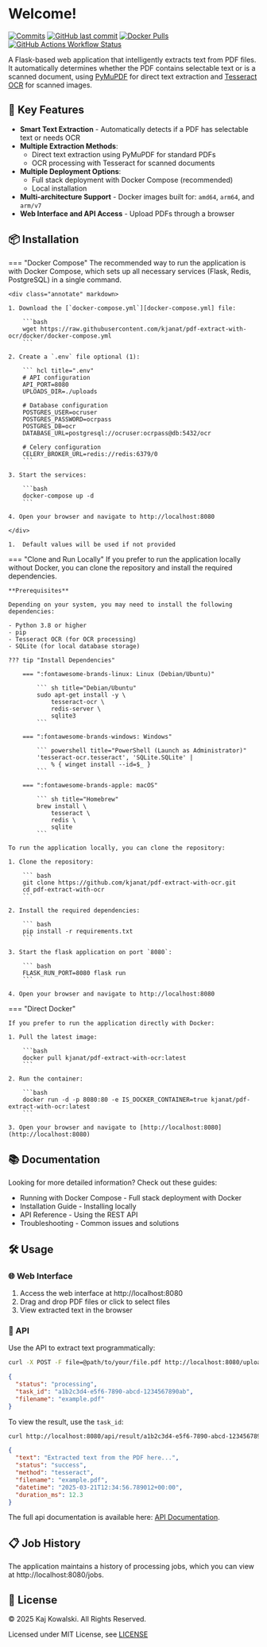 # Welcome!

[![Commits](https://img.shields.io/github/commit-activity/m/kjanat/pdf-extract-with-ocr?label=commits&style=for-the-badge)](https://github.com/kjanat/pdf-extract-with-ocr/commits)
[![GitHub last commit](https://img.shields.io/github/last-commit/kjanat/pdf-extract-with-ocr?style=for-the-badge&display_timestamp=committer)](https://github.com/kjanat/pdf-extract-with-ocr/pulse/monthly)
[![Docker Pulls](https://img.shields.io/docker/pulls/kjanat/pdf-extract-with-ocr?style=for-the-badge)](https://hub.docker.com/r/kjanat/pdf-extract-with-ocr)
[![GitHub Actions Workflow Status](https://img.shields.io/github/actions/workflow/status/kjanat/pdf-extract-with-ocr/docker.yml?style=for-the-badge)](https://github.com/kjanat/pdf-extract-with-ocr/actions/workflows/docker.yml)

A Flask-based web application that intelligently extracts text from PDF files. It automatically determines whether the PDF contains selectable text or is a scanned document, using [PyMuPDF](https://github.com/pymupdf/PyMuPDF) for direct text extraction and [Tesseract OCR](https://github.com/tesseract-ocr/tesseract) for scanned images.

## 🚀 Key Features

- **Smart Text Extraction** - Automatically detects if a PDF has selectable text or needs OCR
- **Multiple Extraction Methods**:
    - Direct text extraction using PyMuPDF for standard PDFs
    - OCR processing with Tesseract for scanned documents
- **Multiple Deployment Options**:
    - Full stack deployment with Docker Compose (recommended)
    - Local installation
    <!-- - Direct Docker image usage -->
- **Multi-architecture Support** - Docker images built for: `amd64`, `arm64`, and `arm/v7`
- **Web Interface and API Access** - Upload PDFs through a browser

## 📦 Installation

=== "Docker Compose"
    The recommended way to run the application is with Docker Compose, which sets up all necessary services (Flask, Redis, PostgreSQL) in a single command.

    <div class="annotate" markdown>

    1. Download the [`docker-compose.yml`][docker-compose.yml] file:

        ```bash
        wget https://raw.githubusercontent.com/kjanat/pdf-extract-with-ocr/docker/docker-compose.yml
        ```

    2. Create a `.env` file optional (1):

        ``` hcl title=".env"
        # API configuration
        API_PORT=8080
        UPLOADS_DIR=./uploads

        # Database configuration
        POSTGRES_USER=ocruser
        POSTGRES_PASSWORD=ocrpass
        POSTGRES_DB=ocr
        DATABASE_URL=postgresql://ocruser:ocrpass@db:5432/ocr

        # Celery configuration
        CELERY_BROKER_URL=redis://redis:6379/0
        ```

    3. Start the services:

        ```bash
        docker-compose up -d
        ```

    4. Open your browser and navigate to http://localhost:8080

    </div>

    1.  Default values will be used if not provided

=== "Clone and Run Locally"
    If you prefer to run the application locally without Docker, you can clone the repository and install the required dependencies.

    **Prerequisites**

    Depending on your system, you may need to install the following dependencies:

    - Python 3.8 or higher
    - pip
    - Tesseract OCR (for OCR processing)
    - SQLite (for local database storage)

    ??? tip "Install Dependencies"

        === ":fontawesome-brands-linux: Linux (Debian/Ubuntu)"

            ``` sh title="Debian/Ubuntu"
            sudo apt-get install -y \
                tesseract-ocr \
                redis-server \
                sqlite3
            ```
        
        === ":fontawesome-brands-windows: Windows"
        
            ``` powershell title="PowerShell (Launch as Administrator)"
            'tesseract-ocr.tesseract', 'SQLite.SQLite' | 
                % { winget install --id=$_ }
            ```
        
        === ":fontawesome-brands-apple: macOS"

            ``` sh title="Homebrew"
            brew install \
                tesseract \
                redis \
                sqlite
            ```

    To run the application locally, you can clone the repository:

    1. Clone the repository:

        ``` bash
        git clone https://github.com/kjanat/pdf-extract-with-ocr.git
        cd pdf-extract-with-ocr
        ```

    2. Install the required dependencies:

        ``` bash
        pip install -r requirements.txt
        ```

    3. Start the flask application on port `8080`:

        ``` bash
        FLASK_RUN_PORT=8080 flask run
        ```

    4. Open your browser and navigate to http://localhost:8080

=== "Direct Docker"

    If you prefer to run the application directly with Docker:

    1. Pull the latest image:

        ```bash
        docker pull kjanat/pdf-extract-with-ocr:latest
        ```

    2. Run the container:

        ```bash
        docker run -d -p 8080:80 -e IS_DOCKER_CONTAINER=true kjanat/pdf-extract-with-ocr:latest
        ```

    3. Open your browser and navigate to [http://localhost:8080](http://localhost:8080)

<!-- === "GitHub Codespaces"

    You can also run the application in GitHub Codespaces:

    1. Click the "Code" button and select "Open with Codespaces".
    2. Once the environment is set up, run the following command:

        ```bash
        docker-compose up -d
        ```

    3. Open your browser and navigate to [http://localhost:8080](http://localhost:8080) -->

## 📚 Documentation

Looking for more detailed information? Check out these guides:

- Running with Docker Compose - Full stack deployment with Docker
- Installation Guide - Installing locally
- API Reference - Using the REST API
- Troubleshooting - Common issues and solutions

## 🛠️ Usage

### 🌐 Web Interface

1. Access the web interface at http://localhost:8080
2. Drag and drop PDF files or click to select files
3. View extracted text in the browser

### 🔗 API

Use the API to extract text programmatically:

``` bash title="Upload PDF"
curl -X POST -F file=@path/to/your/file.pdf http://localhost:8080/upload
```

``` json title="Response example"
{
  "status": "processing",
  "task_id": "a1b2c3d4-e5f6-7890-abcd-1234567890ab",
  "filename": "example.pdf"
}
```

To view the result, use the `task_id`:

``` bash title="View result"
curl http://localhost:8080/api/result/a1b2c3d4-e5f6-7890-abcd-1234567890ab
```

``` json title="Response example"
{
  "text": "Extracted text from the PDF here...",
  "status": "success",
  "method": "tesseract",
  "filename": "example.pdf",
  "datetime": "2025-03-21T12:34:56.789012+00:00",
  "duration_ms": 12.3
}
```

The full api documentation is available here: [API Documentation][API].

## 📋 Job History

The application maintains a history of processing jobs, which you can view at http://localhost:8080/jobs.

## 📝 License

© 2025 Kaj Kowalski. All Rights Reserved.

Licensed under MIT License, see [LICENSE](https://github.com/kjanat/pdf-extract-with-ocr/blob/master/LICENSE)

[API]: api/endpoints.md "API Documentation"
